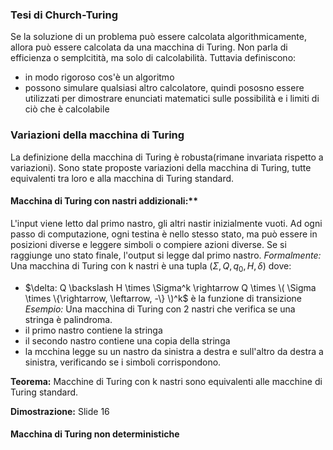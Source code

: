 ### Tesi di Church-Turing
Se la soluzione di un problema può essere calcolata algorithmicamente, allora può essere calcolata da una macchina di Turing.
Non parla di efficienza o semplcitità, ma solo di calcolabilità.
Tuttavia definiscono:
- in modo rigoroso cos'è un algoritmo
- possono simulare qualsiasi altro calcolatore, quindi pososno essere utilizzati per dimostrare enunciati matematici sulle possibilità e i limiti di ciò che è calcolabile

### Variazioni della macchina di Turing
La definizione della macchina di Turing è robusta(rimane invariata rispetto a variazioni).
Sono state proposte variazioni della macchina di Turing, tutte equivalenti tra loro e alla macchina di Turing standard.
#### Macchina di Turing con nastri addizionali:**
L'input viene letto dal primo nastro, gli altri nastir inizialmente vuoti.
Ad ogni passo di computazione, ogni testina è nello stesso stato, ma può essere in posizioni diverse e leggere simboli o compiere azioni diverse.
Se si raggiunge uno stato finale, l'output si legge dal primo nastro.
*Formalmente:* Una macchina di Turing con k nastri è una tupla $(\Sigma, Q, q_0, H, \delta)$ dove:
- $\delta: Q \backslash H \times \Sigma^k \rightarrow Q \times \( \Sigma \times \{\rightarrow, \leftarrow, -\} \)^k$ è la funzione di transizione
*Esempio:*
Una macchina di Turing con 2 nastri che verifica se una stringa è palindroma.
- il primo nastro contiene la stringa
- il secondo nastro contiene una copia della stringa
- la mcchina legge su un nastro da sinistra a destra e sull'altro da destra a sinistra, verificando se i simboli corrispondono.

**Teorema:** 
Macchine di Turing con k nastri sono equivalenti alle macchine di Turing standard.

**Dimostrazione:**
Slide 16
#### Macchina di Turing non deterministiche